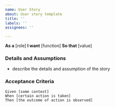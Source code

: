 ```yaml
---
name: User Story
about: User story template
title: ''
labels: ''
assignees: ''

---
```


**As a** [role]
**I want** [function]
**So that** [value]

### Details and Assumptions
* describe the details and assumption of the story

### Acceptance Criteria
```gherkin
Given [some context]
When [certain action is taken]
Then [the outcome of action is observed]
```

